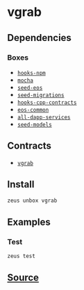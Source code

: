 
vgrab
====================






## Dependencies
### Boxes
* [`hooks-npm`](hooks-npm.md)
* [`mocha`](mocha.md)
* [`seed-eos`](seed-eos.md)
* [`seed-migrations`](seed-migrations.md)
* [`hooks-cpp-contracts`](hooks-cpp-contracts.md)
* [`eos-common`](eos-common.md)
* [`all-dapp-services`](all-dapp-services.md)
* [`seed-models`](seed-models.md)



## Contracts
* [`vgrab`](https://github.com/liquidapps-io/zeus-sdk/tree/master/boxes/groups/sample/vgrab/contracts/eos/vgrab)
## Install
```bash
zeus unbox vgrab
```
## Examples
### Test 
```bash
zeus test
```










## [Source](https://github.com/liquidapps-io/zeus-sdk/tree/master/boxes/groups/sample/vgrab)